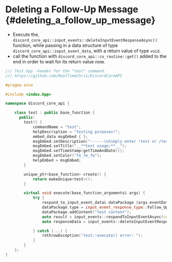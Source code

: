 Deleting a Follow-Up Message {#deleting_a_follow_up_message}
============
- Execute the, `discord_core_api::input_events::deleteInputEventResponseAsync()` function, while passing in a data structure of type `discord_core_api::input_event_data`, with a return value of type `void`.
- call the function with `discord_core_api::co_routine::get()` added to the end in order to wait for its return value now.

```cpp
/// Test.hpp -header for the "test" command.
/// https://github.com/RealTimeChris/DiscordCoreAPI

#pragma once

#include <index.hpp>

namespace discord_core_api {

	class test : public base_function {
	  public:
		test() {
			commandName = "test";
			helpDescription = "testing purposes!";
			embed_data msgEmbed { };
			msgEmbed.setDescription("------\nSimply enter !test or /test!\n------");
			msgEmbed.setTitle("__**test usage:**__");
			msgEmbed.setTimeStamp(getTimeAndDate());
			msgEmbed.setColor("fe_fe_fe");
			helpEmbed = msgEmbed;
		}

		unique_ptr<base_function> create() {
			return makeUnique<test>();
		}

		virtual void execute(base_function_arguments& args) {
			try {
				respond_to_input_event_data& dataPackage {args.eventData};
				dataPackage.type = input_event_response_type::Follow_Up_Message;
				dataPackage.addContent("test content");
				auto result = input_events::respondToInputEventAsync(const dataPackage);
				auto responseData = input_events::deleteInputEventResponseAsync(const result);

			} catch (...) {
				rethrowException("test::execute() error: ");
			}
		}
	};
}
```
